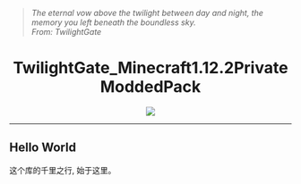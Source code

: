 > *The eternal vow above the twilight between day and night, the memory you left beneath the boundless sky.*  
> *From: TwilightGate*
# <div align="center">TwilightGate_Minecraft1.12.2PrivateModdedPack</div>
<div align="center">
  <a href="https://github.com/ChenXi094/TwilightGate_Minecraft1.12.2PrivateModdedPack/tree/main" target="_blank"><img src="https://s2.loli.net/2024/10/19/K1Y8LWi9hJIb6sU.png" ></a>
</div>

----------
## Hello World
这个库的千里之行, 始于这里。
